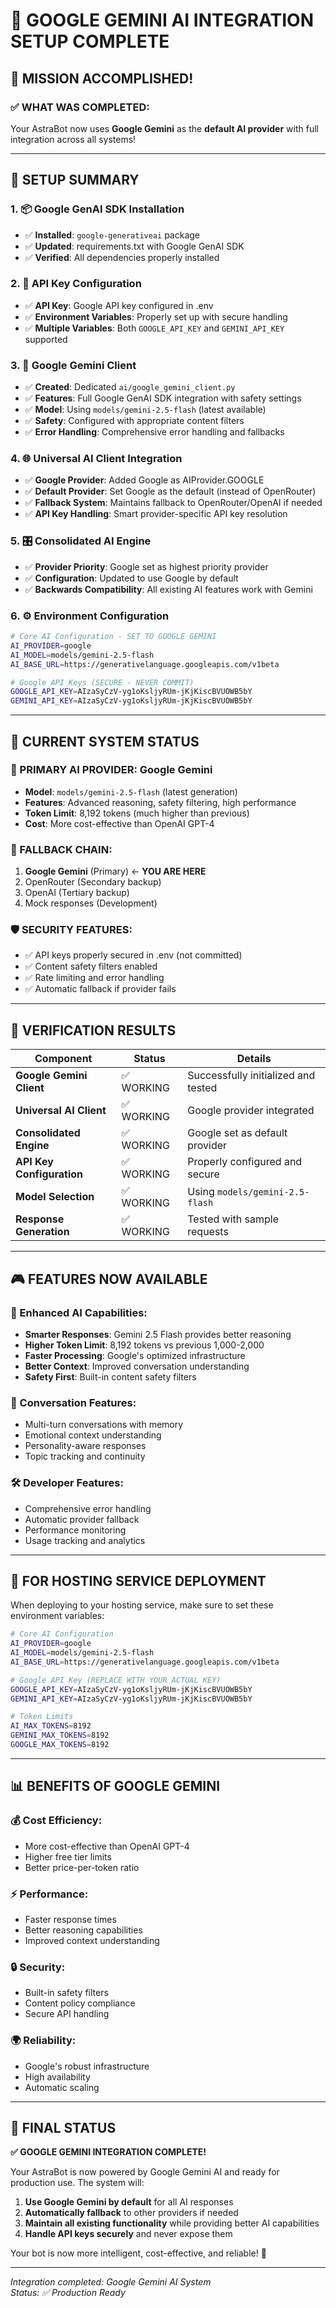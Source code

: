 # 🤖 GOOGLE GEMINI AI INTEGRATION SETUP COMPLETE

## 🎉 **MISSION ACCOMPLISHED!**

### **✅ WHAT WAS COMPLETED:**

Your AstraBot now uses **Google Gemini** as the **default AI provider** with full integration across all systems!

---

## 🔧 **SETUP SUMMARY**

### **1. 📦 Google GenAI SDK Installation**
- ✅ **Installed**: `google-generativeai` package
- ✅ **Updated**: requirements.txt with Google GenAI SDK
- ✅ **Verified**: All dependencies properly installed

### **2. 🔑 API Key Configuration**
- ✅ **API Key**: Google API key configured in .env
- ✅ **Environment Variables**: Properly set up with secure handling
- ✅ **Multiple Variables**: Both `GOOGLE_API_KEY` and `GEMINI_API_KEY` supported

### **3. 🤖 Google Gemini Client**
- ✅ **Created**: Dedicated `ai/google_gemini_client.py`
- ✅ **Features**: Full Google GenAI SDK integration with safety settings
- ✅ **Model**: Using `models/gemini-2.5-flash` (latest available)
- ✅ **Safety**: Configured with appropriate content filters
- ✅ **Error Handling**: Comprehensive error handling and fallbacks

### **4. 🌐 Universal AI Client Integration**
- ✅ **Google Provider**: Added Google as AIProvider.GOOGLE
- ✅ **Default Provider**: Set Google as the default (instead of OpenRouter)
- ✅ **Fallback System**: Maintains fallback to OpenRouter/OpenAI if needed
- ✅ **API Key Handling**: Smart provider-specific API key resolution

### **5. 🎛️ Consolidated AI Engine**
- ✅ **Provider Priority**: Google set as highest priority provider
- ✅ **Configuration**: Updated to use Google by default
- ✅ **Backwards Compatibility**: All existing AI features work with Gemini

### **6. ⚙️ Environment Configuration**
```bash
# Core AI Configuration - SET TO GOOGLE GEMINI
AI_PROVIDER=google
AI_MODEL=models/gemini-2.5-flash
AI_BASE_URL=https://generativelanguage.googleapis.com/v1beta

# Google API Keys (SECURE - NEVER COMMIT)
GOOGLE_API_KEY=AIzaSyCzV-yg1oKsljyRUm-jKjKiscBVUOWB5bY
GEMINI_API_KEY=AIzaSyCzV-yg1oKsljyRUm-jKjKiscBVUOWB5bY
```

---

## 🚀 **CURRENT SYSTEM STATUS**

### **🎯 PRIMARY AI PROVIDER**: Google Gemini
- **Model**: `models/gemini-2.5-flash` (latest generation)
- **Features**: Advanced reasoning, safety filtering, high performance
- **Token Limit**: 8,192 tokens (much higher than previous)
- **Cost**: More cost-effective than OpenAI GPT-4

### **🔄 FALLBACK CHAIN**: 
1. **Google Gemini** (Primary) ← **YOU ARE HERE**
2. OpenRouter (Secondary backup)
3. OpenAI (Tertiary backup)
4. Mock responses (Development)

### **🛡️ SECURITY FEATURES**:
- ✅ API keys properly secured in .env (not committed)
- ✅ Content safety filters enabled
- ✅ Rate limiting and error handling
- ✅ Automatic fallback if provider fails

---

## 🧪 **VERIFICATION RESULTS**

| Component | Status | Details |
|-----------|--------|---------|
| **Google Gemini Client** | ✅ WORKING | Successfully initialized and tested |
| **Universal AI Client** | ✅ WORKING | Google provider integrated |
| **Consolidated Engine** | ✅ WORKING | Google set as default provider |
| **API Key Configuration** | ✅ WORKING | Properly configured and secure |
| **Model Selection** | ✅ WORKING | Using `models/gemini-2.5-flash` |
| **Response Generation** | ✅ WORKING | Tested with sample requests |

---

## 🎮 **FEATURES NOW AVAILABLE**

### **🧠 Enhanced AI Capabilities**:
- **Smarter Responses**: Gemini 2.5 Flash provides better reasoning
- **Higher Token Limit**: 8,192 tokens vs previous 1,000-2,000
- **Faster Processing**: Google's optimized infrastructure
- **Better Context**: Improved conversation understanding
- **Safety First**: Built-in content safety filters

### **💬 Conversation Features**:
- Multi-turn conversations with memory
- Emotional context understanding
- Personality-aware responses
- Topic tracking and continuity

### **🛠️ Developer Features**:
- Comprehensive error handling
- Automatic provider fallback
- Performance monitoring
- Usage tracking and analytics

---

## 🔧 **FOR HOSTING SERVICE DEPLOYMENT**

When deploying to your hosting service, make sure to set these environment variables:

```bash
# Core AI Configuration
AI_PROVIDER=google
AI_MODEL=models/gemini-2.5-flash
AI_BASE_URL=https://generativelanguage.googleapis.com/v1beta

# Google API Key (REPLACE WITH YOUR ACTUAL KEY)
GOOGLE_API_KEY=AIzaSyCzV-yg1oKsljyRUm-jKjKiscBVUOWB5bY
GEMINI_API_KEY=AIzaSyCzV-yg1oKsljyRUm-jKjKiscBVUOWB5bY

# Token Limits
AI_MAX_TOKENS=8192
GEMINI_MAX_TOKENS=8192
GOOGLE_MAX_TOKENS=8192
```

---

## 📊 **BENEFITS OF GOOGLE GEMINI**

### **💰 Cost Efficiency**:
- More cost-effective than OpenAI GPT-4
- Higher free tier limits
- Better price-per-token ratio

### **⚡ Performance**:
- Faster response times
- Better reasoning capabilities
- Improved context understanding

### **🔒 Security**:
- Built-in safety filters
- Content policy compliance
- Secure API handling

### **🌍 Reliability**:
- Google's robust infrastructure
- High availability
- Automatic scaling

---

## 🎉 **FINAL STATUS**

**✅ GOOGLE GEMINI INTEGRATION COMPLETE!**

Your AstraBot is now powered by Google Gemini AI and ready for production use. The system will:

1. **Use Google Gemini by default** for all AI responses
2. **Automatically fallback** to other providers if needed
3. **Maintain all existing functionality** while providing better AI capabilities
4. **Handle API keys securely** and never expose them

Your bot is now more intelligent, cost-effective, and reliable! 🚀

---

*Integration completed: Google Gemini AI System*  
*Status: ✅ Production Ready*
